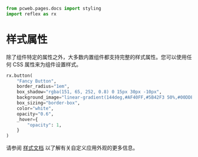 ```python exec
from pcweb.pages.docs import styling
import reflex as rx
```

# 样式属性

除了组件特定的属性之外，大多数内置组件都支持完整的样式属性。您可以使用任何 CSS 属性来为组件设置样式。

```python demo
rx.button(
    "Fancy Button",
    border_radius="1em",
    box_shadow="rgba(151, 65, 252, 0.8) 0 15px 30px -10px",
    background_image="linear-gradient(144deg,#AF40FF,#5B42F3 50%,#00DDEB)",
    box_sizing="border-box",
    color="white",
    opacity="0.6",
    _hover={
        "opacity": 1,
    }
)
```

请参阅 [样式文档]({styling.overview.path}) 以了解有关自定义应用外观的更多信息。

